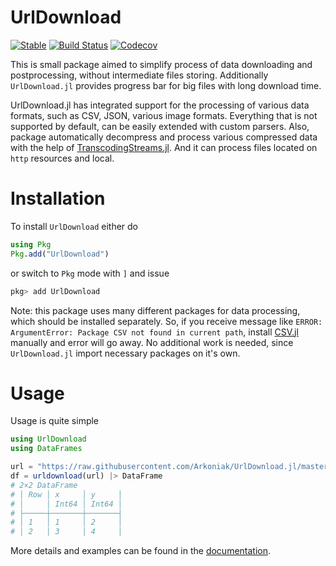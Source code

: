 # UrlDownload

[![Stable](https://img.shields.io/badge/docs-dev-blue.svg)](https://Arkoniak.github.io/UrlDownload.jl/dev)
[![Build Status](https://travis-ci.com/Arkoniak/UrlDownload.jl.svg?branch=master)](https://travis-ci.com/Arkoniak/UrlDownload.jl)
[![Codecov](https://codecov.io/gh/Arkoniak/UrlDownload.jl/branch/master/graph/badge.svg)](https://codecov.io/gh/Arkoniak/UrlDownload.jl)

This is small package aimed to simplify process of data downloading and postprocessing, without intermediate files storing. Additionally `UrlDownload.jl` provides progress bar for big files with long download time.

UrlDownload.jl has integrated support for the processing of various data formats, such as CSV, JSON, various image formats. Everything that is not supported by default, can be easily extended with custom parsers. Also, package automatically decompress and process various compressed data with the help of [TranscodingStreams.jl](https://github.com/JuliaIO/TranscodingStreams.jl). And it can process files located on `http` resources and local.

# Installation

To install `UrlDownload` either do

```julia
using Pkg
Pkg.add("UrlDownload")
```

or switch to `Pkg` mode with `]` and issue
```julia
pkg> add UrlDownload
```

Note: this package uses many different packages for data processing, which should be installed separately. So, if you receive message like `ERROR: ArgumentError: Package CSV not found in current path`, install [CSV.jl](https://github.com/JuliaData/CSV.jl) manually and error will go away. No additional work is needed, since `UrlDownload.jl` import necessary packages on it's own.

# Usage

Usage is quite simple

```julia
using UrlDownload
using DataFrames

url = "https://raw.githubusercontent.com/Arkoniak/UrlDownload.jl/master/data/ext.csv"
df = urldownload(url) |> DataFrame
# 2×2 DataFrame
# │ Row │ x     │ y     │
# │     │ Int64 │ Int64 │
# ├─────┼───────┼───────┤
# │ 1   │ 1     │ 2     │
# │ 2   │ 3     │ 4     │
```

More details and examples can be found in the [documentation](https://Arkoniak.github.io/UrlDownload.jl/dev).
